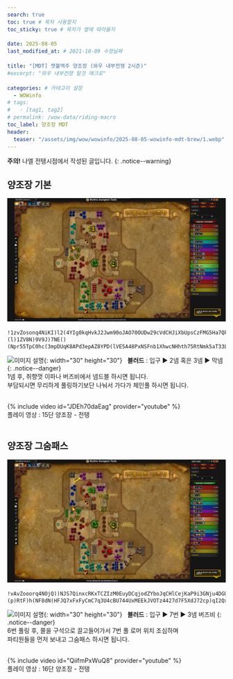 ```yaml
---
search: true
toc: true # 목차 사용할지
toc_sticky: true # 목차가 옆에 따라올지

date: 2025-08-05
last_modified_at: # 2021-10-09 수정날짜

title: "[MDT] 잿불맥주 양조장 (와우 내부전쟁 2시즌)"
#excerpt: "와우 내부전쟁 탈것 매크로"

categories: # 카테고리 설정
  - WOWinfo
# tags:
#   - [tag1, tag2]
# permalink: /wow-data/riding-macro
toc_label: 양조장 MDT
header:
  teaser: "/assets/img/wow/wowinfo/2025-08-05-wowinfo-mdt-brew/1.webp"
---
```

**주의!** 나엘 전탱시점에서 작성된 글입니다.
{: .notice--warning}  

## 양조장 기본

![이미지 설명](/assets/img/wow/wowinfo/2025-08-05-wowinfo-mdt-brew/1.webp)

```  
!1zvZosonq4NiKI)l2(4YIg0kqHvkJ2Jwm90oJAO70OUDw29cVdCHJiXbUpsCzFMG5Ha7Qk7yNE3rr9K4QCvFFv9vj2XC37g3FyA6WJlhdF0nW6CJ)Q3)ZX7CJpSF)5535VC9W5z3GskCJN39t(hdxJBl4gF)dhx8PiC5Wu4hMMU6bldmWC0HhxUCXphE7YXJXvzLfgx2D0)E)ril(z)Pp(QRxp808POnk2KNFZY8t(ZZVz)hsbO3ng8(thMFYTZnE1FmILe2GCMsqCJ)smzfuK)zGdxc4sfDl(eAqwzdmiid9WQsYa5NcEmAsdxw3GjDfs2jqqXlrHZhpFXnon1f)RkN3xNFDDoziuyICedPuMdCDi77JHCiwqWkDoczovLalesttAW1I7oXgMgyhZa0JPa(XK1Ks0K7jfsNK18QI9jAsikdxiHeucfUWjIXeLEtivhUVkjDDtt(DjydUAX)rHlQrXWMFMvGzU2p0tM4B6)vfMyyGQadXgc81syD7UEx8M4kBan3pnvrmbjHczcoW7CnDFMSQHxsUUkO7zPAb4zlJuWoXwObaSgw0I9VUsjgYUPHDaNxXzV7g1kMVKrttwZkuCUG1wqvBKvHCVd59AjjFtaCdRiBMlsYXKN220JtLmSXq0qUPCVoXIvKEAyUMYk3nttzL1gHoIWIKMxQHfXwP11VrSrVRqcxQmwWxDykAI8eGP6HTJv2kBL6roD00CxvnrFJcSeEwHORQOcAlqLLlBz0MUSywyD4TzH02HwBj5H1Aop3L0nkG1mAG0zZnntjpc8U(kbDHFk3TJFvVZyLHYcRt9qXn9qSdgwlQmsPUoUtIZqLMJ1IgBDDw2uN5OCMRrEBrDAh(kgSyNgT0qObYJfdgXEwntlVtG3svBlgXVC00358nmh77FMX)mWL03brxLy7sstyOGwGYebhaUqGDnjcCHcQtdYoKHcdskPbPQKbiDqAroltLGu0Sa2he0RrGpSCZ3)Ogktvk6RAzoPSc5VFeC0SC73AYZ5TFRHzRRB1QJpJEaoStW)H4VV8h)(l)1ZV8N)9V9J)7NE()(Npr55TpC0hc(3mpDUqK8APd3epAZ8YPD(lVE5A48PxNSFnb1XhwcNHhth75RtNmk5aT33Locw9XDOol(YG6tDGgUtZ7u6yXtA6eAJX6M(kLC15MjJ7m9kHv3lyCP2QJn)OZIvNPr6OBmWZEPQVxfL6r3uvJ5GZ5wu3QH7mIUoDCdcHqQvgk(vtHGZ31lT2igukUTJ3R0u8fuZHg)UtlmCHMPnr(fbJHqBPAWQhpzv4JvpeDJHYOWTwyFrl8VGfqPSCyVB0WVyh)2XtF3R((4AU))p
```  
![이미지 설명](https://wow.zamimg.com/images/wow/icons/large/spell_nature_bloodlust.jpg){: width="30" height="30"} 
&nbsp;&nbsp;**블러드** : 입구 ▶ 2넴 혹은 3넴 ▶ 막넴
{: .notice--danger}  
1넴 후, 취향껏 이파나 버즈비에서 넴드블 하시면 됩니다.  
부담되시면 무리하게 풀링하기보단 나눠서 가다가 체인풀 하시면 됩니다.  
<br>

{% include video id="JDEh70daEag" provider="youtube" %}  
플레이 영상 : 15단 양조장 - 전탱
<br>
<br>

## 양조장 그숨패스

![이미지 설명](/assets/img/wow/wowinfo/2025-08-05-wowinfo-mdt-brew/2.webp)

```
!vAvZooorq4NOjQ))NJS7QinxcRKxTCZIzM0EuyDCqjodZYboJqCHlCejKaP9i3GNju4DGURQS7Ut2GyJsISDvDvF1x9vT7wE7BAB2D)xfEy8q8YvW9RXRwXJ)eWvs4Fv79TR0TnDXpmw7kt7QBCTJTn94cAeo3ctAnn341lyjtJuSs3mMm9jgFBD8TXOIXxUWNwxJWQsxPspJTWwKZL3O0Elti8AdZ6SmEB3nAfce5NkqoRqnfarbarYDPRsaXkpdiANYO8ogty16iQsaHJar9FdKx8)hi8foci8f6RbeJZOmsb3W9APXKbs0RVjeEhe17wVE3WBd7pSz3qm)QyqpUzDBtO7Px9o53Y)IBFUT5P76pgsG)Rp23plEM(lvgcOmKPkGA9ynLTPNAfjdGYzLImq(PHBJMSW3yN2L(sehWzu8IfWd763TpXwS4NIC(MY8BlZjhHcxofXXukNcCzinMudGBaFYrOk0(QqJ1d3InthurCFj0LvzOtJGwvsJQY47GiAQYIgZcsBCgMLe0rSEEHixdkPPY08r6wgigkG71fCpW625fmMEs(MPeWyDDH7tCr22iLibXWCzzuSWdZRxe66WypIHPGb4mSCXcKrHtCwvq8dL20YPB58zMFs0mxttMW2MTcNssAMH5AEQqlYTM6nfTbl8uh8uFvviNAAJzAKxWnjFzvfvTye03P1x6cMBBfJGeLOLeTqtzoYarXTu(4vTHzb)CKiHgO(4QZiM5H5zkRAMNJkxq9p14Ymo1nZ7dCXuroHU6YtuP(Lv5CgWGnlLA4nC1ddihmnPGmbExHibZ508IhJndJnpRIk1kZZh8IIEsPmpUnpRHAVIXT0xpML0ppKjmBxBAtsGf4sXePzjjuUDPQKMzLkLhsdBkRlDwjvoCMRiv7LtXtQ65TIiLpm4lKxq0inpwOXOayNj(cEvvXRcuKjWnCfEuxYW3HGKlhMSb9sQyXINtvlx3E58TOUs9NHr8Dfv9zH4SQc7ZLivrVQdTPW(HIEThULRe1bsbGuPeBlkePYsKMFBhTHFXlLYq8JR5Ma1LZ90(UfLk0bSN5moDwVxn3xshLkGCaN3skfSJ73hggFD8yePymDFZX77dpf6tXPjme2((p7WHnpoSnA7abd0ZxDC4XWUHBx)CkDM4XDcHTBgEmEkUMdH(4zBtNJj3aB2VPB8Z76oeYh6LWYy454)N(5F60V(hN(LF)7(Y)(p)RtF)h(NF8dN(HFJQ7xFxFyCmC7q3U4cBU744UxMEEkJVOTz4427d7F5XdJ72cp)qI2QxAcPMe(torp8TPZtvEokQPH7XuECg0WsRGPTXMLYXKwNZJNUD25QHRLoJw6TgjxOSEBuYfDwMDM2Pi6gh80O0gJoorfDtxS7r(KdCaztgw6KmMnUaPuQSXJ7IXVyYhCEz8uW(ig0AHNjmAlfFjjwOP8LwPtiT84H2nSiyCeANzdWzxfnXZg8xZW8a4Lw4x1I4kwa9Y6nDDBE4y)47HOp22(Vd
```

![이미지 설명](https://wow.zamimg.com/images/wow/icons/large/spell_nature_bloodlust.jpg){: width="30" height="30"} 
&nbsp;&nbsp;**블러드** : 입구 ▶ 7번 ▶ 3넴 버즈비
{: .notice--danger}  
6번 풀링 후, 쫄을 구석으로 끌고들어가서 7번 풀 로머 위치 조심하며  
파티원들을 먼저 보내고 그숨패스 하시면 됩니다.  
<br>

{% include video id="QiifmPxWuQ8" provider="youtube" %}  
플레이 영상 : 16단 양조장 - 전탱
<br>
<br>